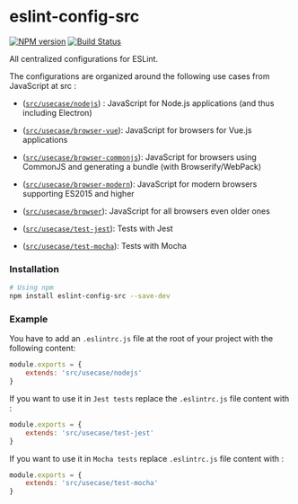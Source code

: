 eslint-config-src
==================

[![NPM version](http://img.shields.io/npm/v/eslint-config-src.svg)](https://www.npmjs.org/package/eslint-config-src)
[![Build Status](https://travis-ci.org/segandiaye/eslint-config-src.svg?branch=main)](https://travis-ci.org/segandiaye/eslint-config-src)

All centralized configurations for ESLint.

The configurations are organized around the following use cases from
JavaScript at src :

* ([`src/usecase/nodejs`](./usecase/nodejs.js)) :
  JavaScript for Node.js applications (and thus including Electron)

* ([`src/usecase/browser-vue`](./usecase/browser-vue.js)):
  JavaScript for browsers for Vue.js applications

* ([`src/usecase/browser-commonjs`](./usecase/browser-commonjs.js)):
  JavaScript for browsers using CommonJS and generating a bundle
  (with Browserify/WebPack)

* ([`src/usecase/browser-modern`](./usecase/browser-modern.js)):
  JavaScript for modern browsers supporting ES2015 and higher

* ([`src/usecase/browser`](./usecase/browser.js)):
  JavaScript for all browsers even older ones

* ([`src/usecase/test-jest`](./usecase/test-jest.js)):
  Tests with Jest

* ([`src/usecase/test-mocha`](./usecase/test-mocha.js)):
  Tests with Mocha

### Installation

```sh
# Using npm
npm install eslint-config-src --save-dev
```
### Example

You have to add an `.eslintrc.js` file at the root of your project with the following content:

```js
module.exports = {
    extends: 'src/usecase/nodejs'
}
```

If you want to use it in `Jest tests` replace the `.eslintrc.js` file content with :

```js
module.exports = {
    extends: 'src/usecase/test-jest'
}
```

If you want to use it in `Mocha tests` replace `.eslintrc.js` file content with :

```js
module.exports = {
    extends: 'src/usecase/test-mocha'
}
```
